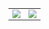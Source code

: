 <table>
    <tr>
        <td>
            <a href="https://github.com/anuraghazra/github-readme-stats">
                <img 
                    src="https://github-readme-stats.vercel.app/api?username=r3dacted42&theme=transparent&hide_rank=true&count_private=true&hide_title=true&show_icons=true&hide_border=true">
            </a>            
        </td>
        <td>
            <a href="https://github.com/anuraghazra/github-readme-stats">
                <img
                    src="https://github-readme-stats.vercel.app/api/top-langs/?username=r3dacted42&theme=transparent&hide_title=true&hide_border=true&layout=compact">
            </a>            
        </td>
    </tr>
</table>
